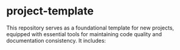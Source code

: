 # project-template
This repository serves as a foundational template for new projects, equipped with essential tools for maintaining code quality and documentation consistency. It includes:
